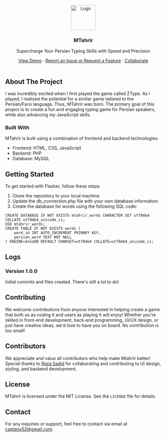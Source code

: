 <div align="center">
    <a href="https://github.com/Captanx52/mtahrir"><img src="https://mtahr.ir/favicon.svg" alt="Logo" width="80" height="80"></a>
    <h3 align="center">MTahrir</h3>
    <p align="center">
        Supercharge Your Persian Typing Skills with Speed and Precision
    </p>
    <a href="https://mtahr.ir">View Demo</a>
    ·
    <a href="https://github.com/Captanx52/mtahrir/issues">Report an Issue or Request a Feature</a>
    ·
    <a href="https://github.com/Captanx52/mtahrir/pulls">Collaborate</a>
</div>

<br>

## About The Project

I was incredibly excited when I first played the game called ZType. As I played, I realized the potential for a similar game tailored to the Persian/Farsi language. Thus, MTahrir was born. The primary goal of this project is to create a fun and engaging typing game for Persian speakers, while also advancing my JavaScript skills.

### Built With

MTahrir is built using a combination of frontend and backend technologies:

* Frontend: HTML, CSS, JavaScript
* Backend: PHP
* Database: MySQL


## Getting Started

To get started with Flasher, follow these steps:

1. Clone the repository to your local machine.
2. Update the db_connection.php file with your own database information.
3. Create the database for words using the following SQL code:
```
CREATE DATABASE IF NOT EXISTS mtahrir_words CHARACTER SET utf8mb4 COLLATE utf8mb4_unicode_ci;
USE mtahrir_words;
CREATE TABLE IF NOT EXISTS words (
    word_id INT AUTO_INCREMENT PRIMARY KEY,
    persian_word TEXT NOT NULL
) ENGINE=InnoDB DEFAULT CHARSET=utf8mb4 COLLATE=utf8mb4_unicode_ci;
```

## Logs

### Version 1.0.0

Initial commits and files created. There's still a lot to do!

## Contributing

We welcome contributions from anyone interested in helping create a game that both us as coding it and users as playing it will enjoy! Whether you're skilled in front-end development, back-end programming, UI/UX design, or just have creative ideas, we'd love to have you on board. No contribution is too small!

## Contributors

We appreciate and value all contributors who help make Mtahrir better!
Special thanks to [Reza Sadid](https://github.com/rezasadid753) for collaborating and contributing to UI design, styling, and backend development.

## License

MTahrir is licensed under the MIT License. See the `LICENSE` file for details.

## Contact

For any inquiries or support, feel free to contact via email at captanx52@gmail.com.
